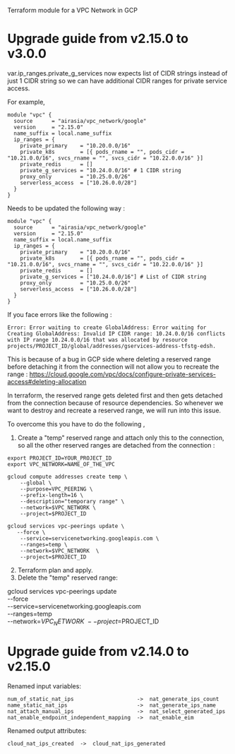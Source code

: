 Terraform module for a VPC Network in GCP

# Upgrade guide from v2.15.0 to v3.0.0
var.ip_ranges.private_g_services now expects list of CIDR strings instead of just 1 CIDR string so we can have additional CIDR ranges for private service access. 

For example, 

```
module "vpc" {
  source      = "airasia/vpc_network/google"
  version     = "2.15.0"
  name_suffix = local.name_suffix
  ip_ranges = {
    private_primary    = "10.20.0.0/16"
    private_k8s        = [{ pods_rname = "", pods_cidr = "10.21.0.0/16", svcs_rname = "", svcs_cidr = "10.22.0.0/16" }]
    private_redis      = []
    private_g_services = "10.24.0.0/16" # 1 CIDR string
    proxy_only         = "10.25.0.0/26"
    serverless_access  = ["10.26.0.0/28"]
  }
}
```

Needs to be updated the following way : 

```
module "vpc" {
  source      = "airasia/vpc_network/google"
  version     = "2.15.0"
  name_suffix = local.name_suffix
  ip_ranges = {
    private_primary    = "10.20.0.0/16"
    private_k8s        = [{ pods_rname = "", pods_cidr = "10.21.0.0/16", svcs_rname = "", svcs_cidr = "10.22.0.0/16" }]
    private_redis      = []
    private_g_services = ["10.24.0.0/16"] # List of CIDR string
    proxy_only         = "10.25.0.0/26"
    serverless_access  = ["10.26.0.0/28"]
  }
}
```

If you face errors like the following :

```
Error: Error waiting to create GlobalAddress: Error waiting for Creating GlobalAddress: Invalid IP CIDR range: 10.24.0.0/16 conflicts with IP range 10.24.0.0/16 that was allocated by resource projects/PROJECT_ID/global/addresses/gservices-address-tfstg-edsh.
```

This is because of a bug in GCP side where deleting a reserved range before detaching it from the connection will not allow you to recreate the range : 
https://cloud.google.com/vpc/docs/configure-private-services-access#deleting-allocation 


In terraform, the reserved range gets deleted first and then gets detached from the connection because of resource dependencies. So whenever we want to destroy and recreate a reserved range, we will run into this issue. 

To overcome this you have to do the following ,

1) Create a "temp" reserved range and attach only this to the connection, so all the other reserved ranges are detached from the connection :

```
export PROJECT_ID=YOUR_PROJECT_ID
export VPC_NETWORK=NAME_OF_THE_VPC 

gcloud compute addresses create temp \
    --global \
    --purpose=VPC_PEERING \
    --prefix-length=16 \
    --description="temporary range" \
    --network=$VPC_NETWORK \
    --project=$PROJECT_ID

gcloud services vpc-peerings update \
   --force \
    --service=servicenetworking.googleapis.com \
    --ranges=temp \
    --network=$VPC_NETWORK  \
    --project=$PROJECT_ID
```

2) Terraform plan and apply. 
3) Delete the "temp" reserved range:

gcloud services vpc-peerings update \
   --force \
    --service=servicenetworking.googleapis.com \
    --ranges=temp \
    --network=$VPC_NETWORK  \
    --project=$PROJECT_ID

# Upgrade guide from v2.14.0 to v2.15.0

Renamed input variables:

```plaintext
num_of_static_nat_ips                    ->  nat_generate_ips_count
name_static_nat_ips                      ->  nat_generate_ips_name
nat_attach_manual_ips                    ->  nat_select_generated_ips
nat_enable_endpoint_independent_mapping  ->  nat_enable_eim
```

Renamed output attributes:

```plaintext
cloud_nat_ips_created  ->  cloud_nat_ips_generated
```
